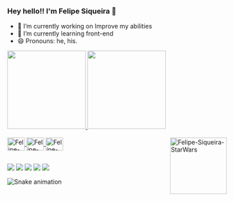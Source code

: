 ### Hey hello!! I'm Felipe Siqueira 👋

- 🔭 I’m currently working on Improve my abilities
- 🌱 I’m currently learning front-end
- 😄 Pronouns: he, his.

 <div>
  <a href="https://github.com/Felipe-Siqueira">
  <img height="180em" src="https://github-readme-stats.vercel.app/api?username=Felipe-Siqueira&show_icons=true&theme=github_dark&include_all_commits=true&count_private=true"/>
  <img height="180em" src="https://github-readme-stats.vercel.app/api/top-langs/?username=Felipe-Siqueira&layout=compact&langs_count=7&theme=github_dark"/>
</div>
  
  <div style="display: inline_block"><br>
  <img align="center" alt="Felipe-Siqueira-Js" height="30" width="40" src="https://cdn.jsdelivr.net/gh/devicons/devicon/icons/javascript/javascript-original.svg" />
  <img align="center" alt="Felipe-Siqueira-HTML" height="30" width="40" src="https://cdn.jsdelivr.net/gh/devicons/devicon/icons/html5/html5-original.svg" />
  <img align="center" alt="Felipe-Siqueira-CSS" height="30" width="40" src="https://cdn.jsdelivr.net/gh/devicons/devicon/icons/css3/css3-original.svg" />
  <img align="right" img height="130em" alt="Felipe-Siqueira-StarWars" src="https://i.pinimg.com/originals/74/00/e8/7400e80073c1e2b6678c35672ed4c151.gif">
</div>
  
  ##
  
  <div>
   <a href="https://twitter.com/ofesiqueira" target="_blank"><img src="https://img.shields.io/badge/Twitter-1DA1F2?style=for-the-badge&logo=twitter&logoColor=white" target="_blank"></a>
   <a href="https://www.reddit.com/user/-Pippen" target="_blank"><img src="https://img.shields.io/badge/Reddit-FF4500?style=for-the-badge&logo=reddit&logoColor=white"></a>
   <a href="https://www.instagram.com/ofesiqueira/" target="_blank"><img src="https://img.shields.io/badge/-Instagram-%23E4405F?style=for-the-badge&logo=instagram&logoColor=white" target="_blank"></a>
   <a href = "mailto:feel.siqueira@gmail.com"><img src="https://img.shields.io/badge/Gmail-D14836?style=for-the-badge&logo=gmail&logoColor=white" target="_blank"></a>
   <a href="https://www.linkedin.com/in/felipe-siqueira-4a8640160/" target="_blank"><img src="https://img.shields.io/badge/-LinkedIn-%230077B5?style=for-the-badge&logo=linkedin&logoColor=white" target="_blank"></a> 
   
   ![Snake animation](https://github.com/Felipe-Siqueira/Felipe-Siqueira/output/github-contribution-grid-snake.svg)
 
</div>
